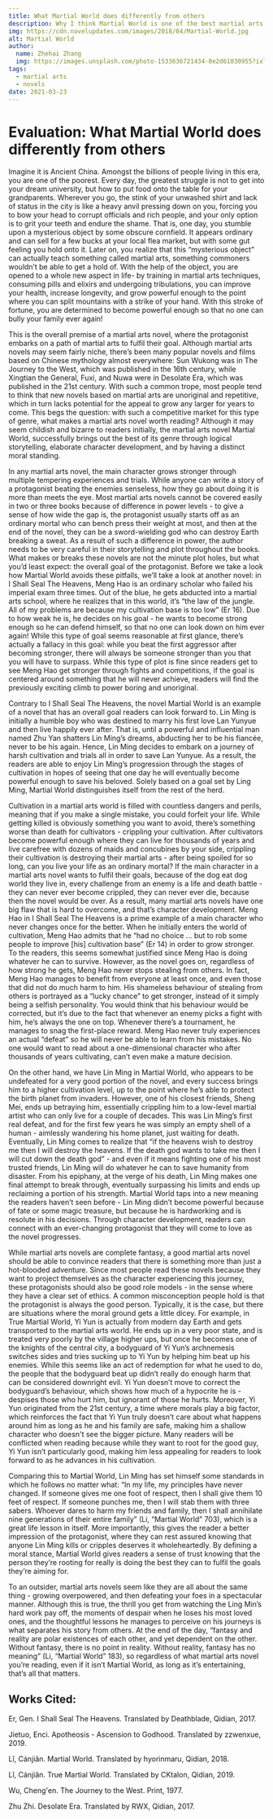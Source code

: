```yaml
---
title: What Martial World does differently from others
description: Why I think Martial World is one of the best martial arts novels everyone should try at least once.
img: https://cdn.novelupdates.com/images/2018/04/Martial-World.jpg
alt: Martial World
author: 
  name: Zhehai Zhang
  img: https://images.unsplash.com/photo-1533636721434-0e2d61030955?ixlib=rb-1.2.1&ixid=eyJhcHBfaWQiOjEyMDd9&auto=format&fit=crop&w=2550&q=80
tags: 
  - martial arts
  - novels
date: 2021-03-23
---
```

# Evaluation: What Martial World does differently from others

Imagine it is Ancient China. Amongst the billions of people living in this era, you are one of the poorest. Every day, the greatest struggle is not to get into your dream university, but how to put food onto the table for your grandparents. Wherever you go, the stink of your unwashed shirt and lack of status in the city is like a heavy anvil pressing down on you, forcing you to bow your head to corrupt officials and rich people, and your only option is to grit your teeth and endure the shame. That is, one day, you stumble upon a mysterious object by some obscure cornfield. It appears ordinary and can sell for a few bucks at your local flea market, but with some gut feeling you hold onto it. Later on, you realize that this “mysterious object” can actually teach something called martial arts, something commoners wouldn’t be able to get a hold of. With the help of the object, you are opened to a whole new aspect in life- by training in martial arts techniques, consuming pills and elixirs and undergoing tribulations, you can improve your health, increase longevity, and grow powerful enough to the point where you can split mountains with a strike of your hand. With this stroke of fortune, you are determined to become powerful enough so that no one can bully your family ever again!  

 

This is the overall premise of a martial arts novel, where the protagonist embarks on a path of martial arts to fulfil their goal. Although martial arts novels may seem fairly niche, there’s been many popular novels and films based on Chinese mythology almost everywhere: Sun Wukong was in The Journey to the West, which was published in the 16th century, while Xingtian the General, Fuxi, and Nuwa were in Desolate Era, which was published in the 21st century. With such a common trope, most people tend to think that new novels based on martial arts are unoriginal and repetitive, which in turn lacks potential for the appeal to grow any larger for years to come. This begs the question: with such a competitive market for this type of genre, what makes a martial arts novel worth reading? Although it may seem childish and bizarre to readers initially, the martial arts novel Martial World, successfully brings out the best of its genre through logical storytelling, elaborate character development, and by having a distinct moral standing. 

 

In any martial arts novel, the main character grows stronger through multiple tempering experiences and trials. While anyone can write a story of a protagonist beating the enemies senseless, how they go about doing it is more than meets the eye. Most martial arts novels cannot be covered easily in two or three books because of difference in power levels - to give a sense of how wide the gap is, the protagonist usually starts off as an ordinary mortal who can bench press their weight at most, and then at the end of the novel, they can be a sword-wielding god who can destroy Earth breaking a sweat. As a result of such a difference in power, the author needs to be very careful in their storytelling and plot throughout the books. What makes or breaks these novels are not the minute plot holes, but what you’d least expect: the overall goal of the protagonist. Before we take a look how Martial World avoids these pitfalls, we’ll take a look at another novel: in I Shall Seal The Heavens, Meng Hao is an ordinary scholar who failed his imperial exam three times. Out of the blue, he gets abducted into a martial arts school, where he realizes that in this world, it’s “the law of the jungle. All of my problems are because my cultivation base is too low” (Er 16). Due to how weak he is, he decides on his goal - he wants to become strong enough so he can defend himself, so that no one can look down on him ever again! While this type of goal seems reasonable at first glance, there’s actually a fallacy in this goal: while you beat the first aggressor after becoming stronger, there will always be someone stronger than you that you will have to surpass. While this type of plot is fine since readers get to see Meng Hao get stronger through fights and competitions, if the goal is centered around something that he will never achieve, readers will find the previously exciting climb to power boring and unoriginal.  

 

Contrary to I Shall Seal The Heavens, the novel Martial World is an example of a novel that has an overall goal readers can look forward to. Lin Ming is initially a humble boy who was destined to marry his first love Lan Yunyue and then live happily ever after. That is, until a powerful and influential man named Zhu Yan shatters Lin Ming’s dreams, abducting her to be his fiancée, never to be his again. Hence, Lin Ming decides to embark on a journey of harsh cultivation and trials all in order to save Lan Yunyue. As a result, the readers are able to enjoy Lin Ming’s progression through the stages of cultivation in hopes of seeing that one day he will eventually become powerful enough to save his beloved. Solely based on a goal set by Ling Ming, Martial World distinguishes itself from the rest of the herd.  

 

Cultivation in a martial arts world is filled with countless dangers and perils, meaning that if you make a single mistake, you could forfeit your life. While getting killed is obviously something you want to avoid, there’s something worse than death for cultivators - crippling your cultivation. After cultivators become powerful enough where they can live for thousands of years and live carefree with dozens of maids and concubines by your side, crippling their cultivation is destroying their martial arts - after being spoiled for so long, can you live your life as an ordinary mortal? If the main character in a martial arts novel wants to fulfil their goals, because of the dog eat dog world they live in, every challenge from an enemy is a life and death battle - they can never ever become crippled, they can never ever die, because then the novel would be over. As a result, many martial arts novels have one big flaw that is hard to overcome, and that’s character development. Meng Hao in I Shall Seal The Heavens is a prime example of a main character who never changes once for the better. When he initially enters the world of cultivation, Meng Hao admits that he “had no choice … but to rob some people to improve [his] cultivation base” (Er 14) in order to grow stronger. To the readers, this seems somewhat justified since Meng Hao is doing whatever he can to survive. However, as the novel goes on, regardless of how strong he gets, Meng Hao never stops stealing from others. In fact, Meng Hao manages to benefit from everyone at least once, and even those that did not do much harm to him. His shameless behaviour of stealing from others is portrayed as a “lucky chance” to get stronger, instead of it simply being a selfish personality. You would think that his behaviour would be corrected, but it’s due to the fact that whenever an enemy picks a fight with him, he’s always the one on top. Whenever there’s a tournament, he manages to snag the first-place reward. Meng Hao never truly experiences an actual “defeat” so he will never be able to learn from his mistakes. No one would want to read about a one-dimensional character who after thousands of years cultivating, can’t even make a mature decision. 

 

On the other hand, we have Lin Ming in Martial World, who appears to be undefeated for a very good portion of the novel, and every success brings him to a higher cultivation level, up to the point where he’s able to protect the birth planet from invaders. However, one of his closest friends, Sheng Mei, ends up betraying him, essentially crippling him to a low-level martial artist who can only live for a couple of decades. This was Lin Ming’s first real defeat, and for the first few years he was simply an empty shell of a human - aimlessly wandering his home planet, just waiting for death. Eventually, Lin Ming comes to realize that “if the heavens wish to destroy me then I will destroy the heavens. If the death god wants to take me then I will cut down the death god” - and even if it means fighting one of his most trusted friends, Lin Ming will do whatever he can to save humanity from disaster. From his epiphany, at the verge of his death, Lin Ming makes one final attempt to break through, eventually surpassing his limits and ends up reclaiming a portion of his strength. Martial World taps into a new meaning the readers haven’t seen before - Lin Ming didn’t become powerful because of fate or some magic treasure, but because he is hardworking and is resolute in his decisions. Through character development, readers can connect with an ever-changing protagonist that they will come to love as the novel progresses.  

 

While martial arts novels are complete fantasy, a good martial arts novel should be able to convince readers that there is something more than just a hot-blooded adventure. Since most people read these novels because they want to project themselves as the character experiencing this journey, these protagonists should also be good role models - in the sense where they have a clear set of ethics. A common misconception people hold is that the protagonist is always the good person. Typically, it is the case, but there are situations where the moral ground gets a little dicey. For example, in True Martial World, Yi Yun is actually from modern day Earth and gets transported to the martial arts world. He ends up in a very poor state, and is treated very poorly by the village higher ups, but once he becomes one of the knights of the central city, a bodyguard of Yi Yun’s archnemesis switches sides and tries sucking up to Yi Yun by helping him beat up his enemies. While this seems like an act of redemption for what he used to do, the people that the bodyguard beat up didn’t really do enough harm that can be considered downright evil. Yi Yun doesn’t move to correct the bodyguard’s behaviour, which shows how much of a hypocrite he is - despises those who hurt him, but ignorant of those he hurts. Moreover, Yi Yun originated from the 21st century, a time where morals play a big factor, which reinforces the fact that Yi Yun truly doesn’t care about what happens around him as long as he and his family are safe, making him a shallow character who doesn't see the bigger picture. Many readers will be conflicted when reading because while they want to root for the good guy, Yi Yun isn’t particularly good, making him less appealing for readers to look forward to as he advances in his cultivation.  

 

Comparing this to Martial World, Lin Ming has set himself some standards in which he follows no matter what: “In my life, my principles have never changed. If someone gives me one foot of respect, then I shall give them 10 feet of respect. If someone punches me, then I will stab them with three sabers. Whoever dares to harm my friends and family, then I shall annihilate nine generations of their entire family” (Li, “Martial World” 703), which is a great life lesson in itself. More importantly, this gives the reader a better impression of the protagonist, where they can rest assured knowing that anyone Lin Ming kills or cripples deserves it wholeheartedly. By defining a moral stance, Martial World gives readers a sense of trust knowing that the person they’re rooting for really is doing the best they can to fulfil the goals they’re aiming for.  

 

To an outsider, martial arts novels seem like they are all about the same thing - growing overpowered, and then defeating your foes in a spectacular manner. Although this is true, the thrill you get from watching the Ling Min’s hard work pay off, the moments of despair when he loses his most loved ones, and the thoughtful lessons he manages to perceive on his journeys is what separates his story from others. At the end of the day, “fantasy and reality are polar existences of each other, and yet dependent on the other. Without fantasy, there is no point in reality. Without reality, fantasy has no meaning” (Li, “Martial World” 183), so regardless of what martial arts novel you’re reading, even if it isn’t Martial World, as long as it’s entertaining, that’s all that matters.  


## Works Cited:

Er, Gen. I Shall Seal The Heavens. Translated by Deathblade, Qidian, 2017. 

Jietuo, Enci. Apotheosis - Ascension to Godhood. Translated by zzwenxue, 2019. 

Lǐ, Cánjiǎn. Martial World. Translated by hyorinmaru, Qidian, 2018. 

Lǐ, Cánjiǎn. True Martial World. Translated by CKtalon, Qidian, 2019. 

Wu, Cheng'en. The Journey to the West. Print, 1977. 

Zhu Zhi. Desolate Era. Translated by RWX, Qidian, 2017. 